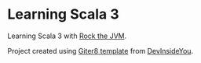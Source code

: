 # Learning Scala 3

Learning Scala 3 with [Rock the JVM](https://www.youtube.com/watch?v=S2YwlkAyP2U&list=PLmtsMNDRU0BwsVUbhsH2HMqDMPNhQ0HPc&index=1).

Project created using [Giter8 template](https://github.com/DevInsideYou/scala3-seed.g8) from [DevInsideYou](https://github.com/DevInsideYou).